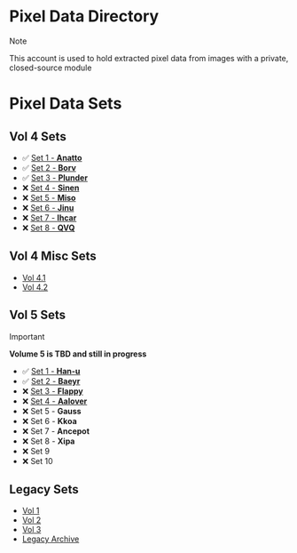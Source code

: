 # Pixel Data Directory

> [!NOTE]
> This account is used to hold extracted pixel data from images with a private, closed-source module

# Pixel Data Sets
## Vol 4 Sets
* ✅ [Set 1 - **Anatto**](https://github.com/pixels-holder1/PixelSet1)
* ✅ [Set 2 - **Borv**](https://github.com/pixels-holder1/PixelSet2)
* ✅ [Set 3 - **Plunder**](https://github.com/pixels-holder1/PixelSet3)
* ❌ [Set 4 - **Sinen**](https://github.com/pixels-holder1/PixelSet4)
* ❌ [Set 5 - **Miso**](https://github.com/pixels-holder1/PixelSet5)
* ❌ [Set 6 - **Jinu**](https://github.com/pixels-holder1/PixelSet6)
* ❌ [Set 7 - **Ihcar**](https://github.com/pixels-holder1/PixelSet7)
* ❌ [Set 8 - **QVQ**](https://github.com/pixels-holder1/PixelSet8)

## Vol 4 Misc Sets
* [Vol 4.1](https://github.com/pixels-holder1/filedataset-v4.1)
* [Vol 4.2](https://github.com/pixels-holder1/pixelset4.2)

## Vol 5 Sets
> [!IMPORTANT]
> **Volume 5 is TBD and still in progress**

* ✅ [Set 1 - **Han-u**](https://github.com/pixels-holder1/PixelV5.1)
* ✅ [Set 2 - **Baeyr**](https://github.com/pixels-holder1/PixelV5.2)
* ❌ [Set 3 - **Flappy**](https://github.com/pixels-holder1/PixelV5.3)
* ❌ [Set 4 - **Aalover**](https://github.com/pixels-holder1/PixelV5.4)
* ❌ Set 5 - **Gauss**
* ❌ Set 6 - **Kkoa**
* ❌ Set 7 - **Ancepot**
* ❌ Set 8 - **Xipa**
* ❌ Set 9
* ❌ Set 10

## Legacy Sets
* [Vol 1](https://github.com/pixels-holder1/PixelBetaSet1)
* [Vol 2](https://github.com/pixels-holder1/PixelBetaSet2)
* [Vol 3](https://github.com/pixels-holder1/PixelBetaSet3)
* [Legacy Archive](https://github.com/RanxwareSoftworks/pixels)
